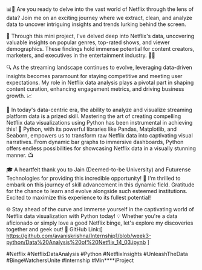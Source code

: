 📊🚀 Are you ready to delve into the vast world of Netflix through the lens of data? Join me on an exciting journey where we extract, clean, and analyze data to uncover intriguing insights and trends lurking behind the screen.

🌟 Through this mini project, I've delved deep into Netflix's data, uncovering valuable insights on popular genres, top-rated shows, and viewer demographics. These findings hold immense potential for content creators, marketers, and executives in the entertainment industry. 🕵️‍♂️

🔍 As the streaming landscape continues to evolve, leveraging data-driven insights becomes paramount for staying competitive and meeting user expectations. My role in Netflix data analysis plays a pivotal part in shaping content curation, enhancing engagement metrics, and driving business growth. 📈

🎥 In today's data-centric era, the ability to analyze and visualize streaming platform data is a prized skill. Mastering the art of creating compelling Netflix data visualizations using Python has been instrumental in achieving this! 🐍 Python, with its powerful libraries like Pandas, Matplotlib, and Seaborn, empowers us to transform raw Netflix data into captivating visual narratives. From dynamic bar graphs to immersive dashboards, Python offers endless possibilities for showcasing Netflix data in a visually stunning manner. 📺

🎓 A heartfelt thank you to Jain (Deemed-to-be University) and Futurense Technologies for providing this incredible opportunity! 🌟 I'm thrilled to embark on this journey of skill advancement in this dynamic field. Gratitude for the chance to learn and evolve alongside such esteemed institutions. Excited to maximize this experience to its fullest potential!

🌐 Stay ahead of the curve and immerse yourself in the captivating world of Netflix data visualization with Python today! 💡 Whether you're a data aficionado or simply love a good Netflix binge, let's explore my discoveries together and geek out! 🤩
GitHub Link:[ https://github.com/avaniskrishna/Internship1/blob/week3-python/Data%20Analysis%20of%20Netflix_14_03.ipynb ]

#Netflix #NetflixDataAnalysis #Python #NetflixInsights #UnleashTheData #BingeWatchersUnite #Internship #Min****iProject
